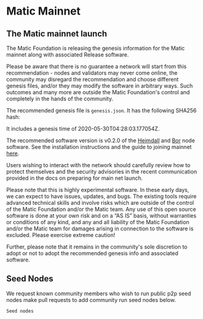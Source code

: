# Matic Mainnet
## The Matic mainnet launch

The Matic Foundation is releasing the genesis information for the Matic mainnet along with associated Release software.

Please be aware that there is no guarantee a network will start from this recommendation - nodes and validators may never come online, the community may disregard the recommendation and choose different genesis files, and/or they may modify the software in arbitrary ways. Such outcomes and many more are outside the Matic Foundation's control and completely in the hands of the community.

The recommended genesis file is `genesis.json`. It has the following SHA256 hash:


It includes a genesis time of 2020-05-30T04:28:03.177054Z. 

The recommended software version is v0.2.0 of the [Heimdall]() and [Bor]() node software. See the installation instructions and the guide to joining mainnet [here]().

Users wishing to interact with the network should carefully review how to protect themselves and the security advisories in the recent communication provided in the docs on preparing for main net launch.

Please note that this is highly experimental software. In these early days, we can expect to have issues, updates, and bugs. The existing tools require advanced technical skills and involve risks which are outside of the control of the Matic Foundation and/or the Matic team. Any use of this open source software is done at your own risk and on a “AS IS” basis, without warranties or conditions of any kind, and any and all liability of the Matic Foundation and/or the Matic team for damages arising in connection to the software is excluded. Please exercise extreme caution!

Further, please note that it remains in the community's sole discretion to adopt or not to adopt the recommended genesis info and associated software. 

## Seed Nodes
We request known community members who wish to run public p2p seed nodes make pull requests to add community run seed nodes below.

```
Seed nodes


```

